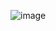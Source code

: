 ![image](https://user-images.githubusercontent.com/99313387/235468566-ca7959e2-44af-4c92-9e89-462bcb68b39b.png)
